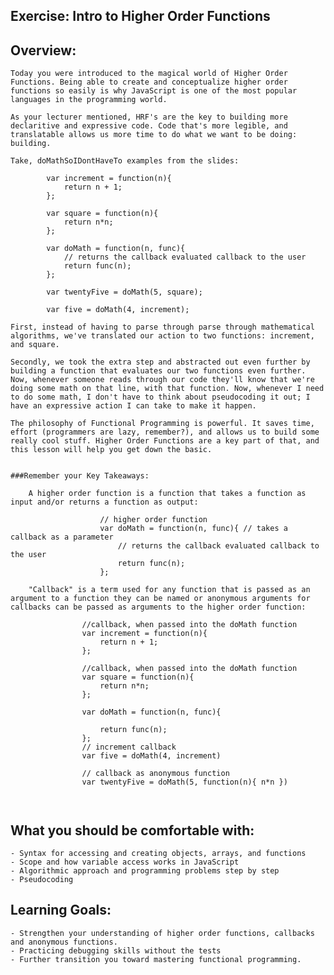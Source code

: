## Exercise: Intro to Higher Order Functions

## Overview:

	Today you were introduced to the magical world of Higher Order Functions. Being able to create and conceptualize higher order functions so easily is why JavaScript is one of the most popular languages in the programming world. 

	As your lecturer mentioned, HRF's are the key to building more declaritive and expressive code. Code that's more legible, and translatable allows us more time to do what we want to be doing: building.

	Take, doMathSoIDontHaveTo examples from the slides:

```
		var increment = function(n){
  			return n + 1;
		};

		var square = function(n){
  			return n*n;
		};

		var doMath = function(n, func){
			// returns the callback evaluated callback to the user
  			return func(n);
		};

		var twentyFive = doMath(5, square);

		var five = doMath(4, increment);

```

	First, instead of having to parse through parse through mathematical algorithms, we've translated our action to two functions: increment, and square. 

	Secondly, we took the extra step and abstracted out even further by building a function that evaluates our two functions even further. Now, whenever someone reads through our code they'll know that we're doing some math on that line, with that function. Now, whenever I need to do some math, I don't have to think about pseudocoding it out; I have an expressive action I can take to make it happen.

	The philosophy of Functional Programming is powerful. It saves time, effort (programmers are lazy, remember?), and allows us to build some really cool stuff. Higher Order Functions are a key part of that, and this lesson will help you get down the basic.


	###Remember your Key Takeaways:

		A higher order function is a function that takes a function as input and/or returns a function as output:

```
					// higher order function
					var doMath = function(n, func){ // takes a callback as a parameter
						// returns the callback evaluated callback to the user
  						return func(n);
					};

```

		"Callback" is a term used for any function that is passed as an argument to a function they can be named or anonymous arguments for callbacks can be passed as arguments to the higher order function:

``` 
				//callback, when passed into the doMath function
				var increment = function(n){
  					return n + 1;
				};

				//callback, when passed into the doMath function
				var square = function(n){
  					return n*n;
				};

				var doMath = function(n, func){
				
  					return func(n);
				};
				// increment callback
				var five = doMath(4, increment)

				// callback as anonymous function
				var twentyFive = doMath(5, function(n){ n*n })



```

## What you should be comfortable with:

	- Syntax for accessing and creating objects, arrays, and functions
	- Scope and how variable access works in JavaScript
	- Algorithmic approach and programming problems step by step
	- Pseudocoding


## Learning Goals:

	- Strengthen your understanding of higher order functions, callbacks and anonymous functions.
	- Practicing debugging skills without the tests
	- Further transition you toward mastering functional programming.

